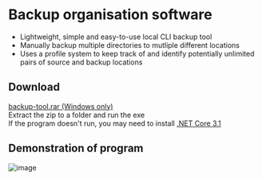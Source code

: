 # Backup organisation software
- Lightweight, simple and easy-to-use local CLI backup tool
- Manually backup multiple directories to mutliple different locations
- Uses a profile system to keep track of and identify potentially unlimited pairs of source and backup locations

## Download
[backup-tool.rar (Windows only)](https://github.com/elliot-mb/backup-utility/raw/master/backup-tool.rar)\
Extract the zip to a folder and run the exe\
If the program doesn't run, you may need to install [.NET Core 3.1](https://dotnet.microsoft.com/download/dotnet/thank-you/sdk-3.1.412-windows-x64-installer)

## Demonstration of program
![image](https://user-images.githubusercontent.com/45922387/131898659-b4836337-9f58-41f9-a47f-affad903f4a4.png)




